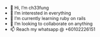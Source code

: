 - 👋 Hi, I’m ch33fung
- 👀 I’m interested in everything
- 🌱 I’m currently learning ruby on rails
- 💞️ I’m looking to collaborate on anything
- 📫 Reach my whatsapp @ +60102226151

<!---
ch33fung/ch33fung is a ✨ special ✨ repository because its `README.md` (this file) appears on your GitHub profile.
You can click the Preview link to take a look at your changes.
--->
